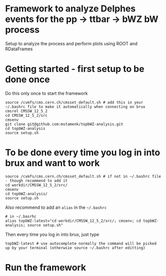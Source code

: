 # Framework to analyze Delphes events for the pp -> ttbar -> bWZ bW process

Setup to analyze the process and perform plots using ROOT and RDataFrames

# Getting started - first setup to be done once

Do this only once to start the framework

```
source /cvmfs/cms.cern.ch/cmsset_default.sh # add this in your ~/.bashrc file to make it automatically when connecting on brux
cmsrel CMSSW_12_5_2
cd CMSSW_12_5_2/src
cmsenv
git clone git@github.com:mstamenk/topbWZ-analysis.git
cd topbWZ-analysis
source setup.sh
```

# To be done every time you log in into brux and want to work

```
source /cvmfs/cms.cern.ch/cmsset_default.sh # if not in ~/.bashrc file - though recommend to add it 
cd workdir/CMSSW_12_5_2/src/
cmsenv
cd topbWZ-analysis/
source setup.sh
```

Also recommend to add an `alias` in the `~/.bashrc`

```
# in ~/.basrhc
alias topbWZ-latest="cd workdir/CMSSW_12_5_2/src/; cmsenv; cd topbWZ-analysis; source setup.sh"
```

Then every time you log in into brux, just type

```
topbWZ-latest # use autocomplete normally the command will be picked up by your terminal (otherwsie source ~/.bashrc after editting)
```

# Run the framework



